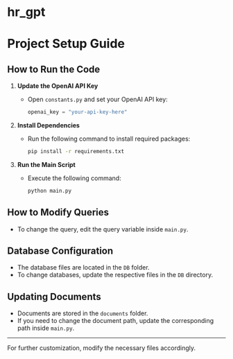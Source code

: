# hr_gpt
# Project Setup Guide

## **How to Run the Code**

1. **Update the OpenAI API Key**
   - Open `constants.py` and set your OpenAI API key:
     ```python
     openai_key = "your-api-key-here"
     ```

2. **Install Dependencies**
   - Run the following command to install required packages:
     ```bash
     pip install -r requirements.txt
     ```

3. **Run the Main Script**
   - Execute the following command:
     ```bash
     python main.py
     ```

## **How to Modify Queries**
- To change the query, edit the query variable inside `main.py`.

## **Database Configuration**
- The database files are located in the `DB` folder.
- To change databases, update the respective files in the `DB` directory.

## **Updating Documents**
- Documents are stored in the `documents` folder.
- If you need to change the document path, update the corresponding path inside `main.py`.

---

For further customization, modify the necessary files accordingly.


